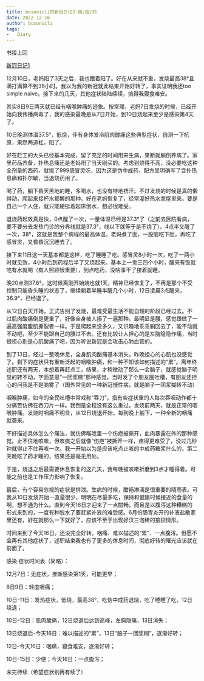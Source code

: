 ```yaml
---
title: bosonicli的新冠日记2·病/症/药
date: 2022-12-16
author: bosonicli
tags:
-   Diary
---
```


书接上回

[新冠日记1](https://bosonicli.github.io/2022/12/16/bosonicli的新冠日记1-感染前.html)

12月10日，老妈阳了3天之后，我也跟着阳了。好在从来就不重，发烧最高38°且满打满算不到36小时。我以为我的新冠就此结束开始好转了，事实证明我还too simple naive。接下来的几天，其他症状陆陆续续，搞得我寝食难安。

其实8日9日两天就已经有咽喉肿痛的迹象。按常理，老妈7日发烧的时候，已经开始向我传播病毒了，我的感染最晚是从7日开始，到10日烧起来至少是感染第4天了。

10日晚测体温37.5°，低烧，伴有身体发冷肌肉酸痛这些典型症状，自测一下抗原，果然两道杠，阳了。

好在赶工的大头已经基本完成，留了充足的时间用来生病，果断就躺倒养病了。家里药品齐备，扑热息痛还是老妈阳了当天刚买的。考虑到烧得不高，没必要吃这种全剂量的西药，就挑了999感冒灵吃，因为这是伪中成药，配方里明确写了含扑热息痛和扑尔敏，当退烧药用了。

喝了药，躺下昏天黑地的睡，多喝水，也没有特地捂汗。不过发烧的时候是真的懒得动，爬起来接杯水都懒的那种。好在老妈恢复了，经常灌好热水拿屋里来。要是自己一个人住，就只能硬挺着起床倒水，想必很难受。

退烧药起效真是快，0点醒了一次，一量体温已经是37.3°了（之前去医院看病，要不要分去发热门诊的分界线就是37.3°，线以下就等于是不烧了）。4点半又醒了一次，38°，这就是我整个病程的最高体温。老妈煮了面，一股脑吃下肚，再吃了感冒灵，又昏昏沉沉睡去了。

接下来11日这一天基本都是这样，吃了睡睡了吃。感冒灵8小时一次，吃了一两小时就见效，4小时后到药程后半了又烧起来。基本上一觉三四个小时，醒来有饭就吃有水就喝（有人照顾很重要），到点吃药，没啥事干了接着就睡。

晚20点测37.6°，这时候离刚开始烧也就1天，精神已经恢复了，不再是那个不受控制只能昏头睡的状态了，继续躺着半睡半醒几个小时，12日凌晨3点醒来，36.9°，已经退了。

从12日白天开始，正式告别了发烧，最难受最生活不能自理的阶段已经过去。不过肌肉酸痛倒是更重了，好像全身被人揍了一遍那种。最明显是腰，感觉跟做了一遍高强度腹肌撕裂者一样。于是爬起来没多久，又识趣地乖乖躺回去了，能不动就不动吧，至少不能跟自己的腰过不去。还有比较让人担心的是左胸隐隐作痛，当时很担心别是心肌酸痛了吧，因为听说新冠是会攻击心肺血管的。

到了13日，经过一整晚休息，全身肌肉酸痛基本消失，昨晚担心的心肌也没感觉了。剩下的症状只有重新泛起的咽喉肿痛，和一种不知该如何描述的“累”。离年终述职还有两天，本想着再赶点工，结果，才稍微动了那么一会脑子，就感觉脑子明显的转不动，字面意思“一团浆糊”那种感觉。当时发了个朋友圈吐槽，有朋友还担心的问我是不是脑雾了（国外常见的一种新冠慢性病，就是脑子一团浆糊转不动）

咽喉肿痛，如今的全民吐槽中常戏称“吞刀”，指有些症状重的人每次吞咽动作都十分痛苦仿佛在吞刀片一样。我倒是全程没有这么重过。发烧前两天，就是正常的咽喉肿痛。发烧时咽痛不明显，从12日烧退开始，每到晚上躺下，一种全新的咽痛就袭来。

不好描述具体怎么个痛法，就仿佛喉咙里一个伤疤被撕开，血肉暴露在外的那种感觉。止不住地咳嗽，但咳痰之后就像“伤疤”被撕开一样，疼得更难受了，没过几秒钟就得止不住再咳一次。我一开始以为是应该吃点止咳的中成药糖浆什么的，第二天晚吃了药才睡的，结果还是毫无用处。

于是，烧退之后最需要休息恢复的这几天，我每晚被咳嗽折磨到3点才睡得着。可能之前也是工作压力影响了恢复。

最后，有个容易忽视的症状是排泄。生病的时候，酣畅淋漓是很重要的晴雨表。可我从10日发烧开始一直量很少，明明在尽量多吃，保持和健康时候接近的食量的啊，想不通为什么。直到今天16日才迎来了一点酣畅，而且是以腹泻这种糟糕的形式来到的，一度有种脱水了要赶紧补液的难受感。6月份肠胃炎开的补液盐散家里还有，好在就那么一下就好了，应该不至于出现好汉三泡稀的狼狈情形。

时间来到了今天16日。还没完全好转，咽痛、难以描述的“累”、一点腹泻。但愿不会再有其他症状了，述职结束我也有了更多的休息时间，彻底好转的曙光应该就在前面了。

感染·症状时间表（简略）：

12月7日：无症状，推断感染第1天，可能更早；

8日9日：轻度咽痛；

10日-11日：发热症状，低烧，最高38°，吃伪中成药退烧，吃了睡睡了吃，12日烧退；

10日-12日：肌肉酸痛，12日烧退后达到高峰，左胸隐痛，13日消失；

13日烧退后-今天16日：难以描述的“累”，13日“脑子一团浆糊”，逐渐好转；

12日-今天16日：咽痛，寝食难安，逐渐好转；

10日-15日：少便；今天16日：一点腹泻；

未完待续（希望症状别再有续了）
